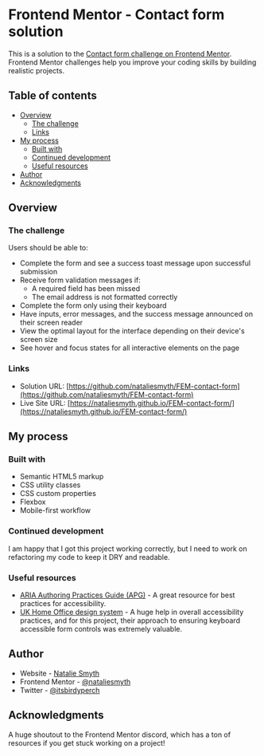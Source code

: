 # Frontend Mentor - Contact form solution

This is a solution to the [Contact form challenge on Frontend Mentor](https://www.frontendmentor.io/challenges/contact-form--G-hYlqKJj). Frontend Mentor challenges help you improve your coding skills by building realistic projects.

## Table of contents

- [Overview](#overview)
  - [The challenge](#the-challenge)
  - [Links](#links)
- [My process](#my-process)
  - [Built with](#built-with)
  - [Continued development](#continued-development)
  - [Useful resources](#useful-resources)
- [Author](#author)
- [Acknowledgments](#acknowledgments)

## Overview

### The challenge

Users should be able to:

- Complete the form and see a success toast message upon successful submission
- Receive form validation messages if:
  - A required field has been missed
  - The email address is not formatted correctly
- Complete the form only using their keyboard
- Have inputs, error messages, and the success message announced on their screen reader
- View the optimal layout for the interface depending on their device's screen size
- See hover and focus states for all interactive elements on the page

### Links

- Solution URL: [https://github.com/nataliesmyth/FEM-contact-form](https://github.com/nataliesmyth/FEM-contact-form)
- Live Site URL: [https://nataliesmyth.github.io/FEM-contact-form/](https://nataliesmyth.github.io/FEM-contact-form/)

## My process

### Built with

- Semantic HTML5 markup
- CSS utility classes
- CSS custom properties
- Flexbox
- Mobile-first workflow

### Continued development

I am happy that I got this project working correctly, but I need to work on refactoring my code to keep it DRY and readable.

### Useful resources

- [ARIA Authoring Practices Guide (APG)](https://www.w3.org/TR/wai-aria-practices/examples/radio/radio-1/radio-1.html) - A great resource for best practices for accessibility.
- [UK Home Office design system](https://design.homeoffice.gov.uk/) - A huge help in overall accessibility practices, and for this project, their approach to ensuring keyboard accessible form controls was extremely valuable.

## Author

- Website - [Natalie Smyth](https://www.nataliesmyth.com)
- Frontend Mentor - [@nataliesmyth](https://www.frontendmentor.io/profile/nataliesmyth)
- Twitter - [@itsbirdyperch](https://www.twitter.com/itsbirdyperch)

## Acknowledgments

A huge shoutout to the Frontend Mentor discord, which has a ton of resources if you get stuck working on a project!
